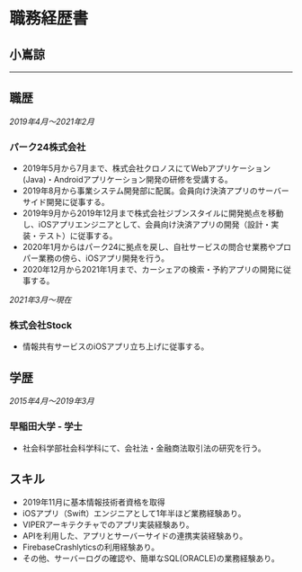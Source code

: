 # 職務経歴書
## 小嶌諒
---

## 職歴
*2019年4月〜2021年2月*
### パーク24株式会社
- 2019年5月から7月まで、株式会社クロノスにてWebアプリケーション(Java)・Androidアプリケーション開発の研修を受講する。
- 2019年8月から事業システム開発部に配属。会員向け決済アプリのサーバーサイド開発に従事する。
- 2019年9月から2019年12月まで株式会社ジブンスタイルに開発拠点を移動し、iOSアプリエンジニアとして、会員向け決済アプリの開発（設計・実装・テスト）に従事する。
- 2020年1月からはパーク24に拠点を戻し、自社サービスの問合せ業務やプロパー業務の傍ら、iOSアプリ開発を行う。
- 2020年12月から2021年1月まで、カーシェアの検索・予約アプリの開発に従事する。

*2021年3月〜現在*
### 株式会社Stock
- 情報共有サービスのiOSアプリ立ち上げに従事する。

## 学歴
*2015年4月〜2019年3月*
### 早稲田大学 - 学士
- 社会科学部社会科学科にて、会社法・金融商法取引法の研究を行う。

## スキル
- 2019年11月に基本情報技術者資格を取得
- iOSアプリ（Swift）エンジニアとして1年半ほど業務経験あり。
- VIPERアーキテクチャでのアプリ実装経験あり。
- APIを利用した、アプリとサーバーサイドの連携実装経験あり。
- FirebaseCrashlyticsの利用経験あり。
- その他、サーバーログの確認や、簡単なSQL(ORACLE)の業務経験あり。